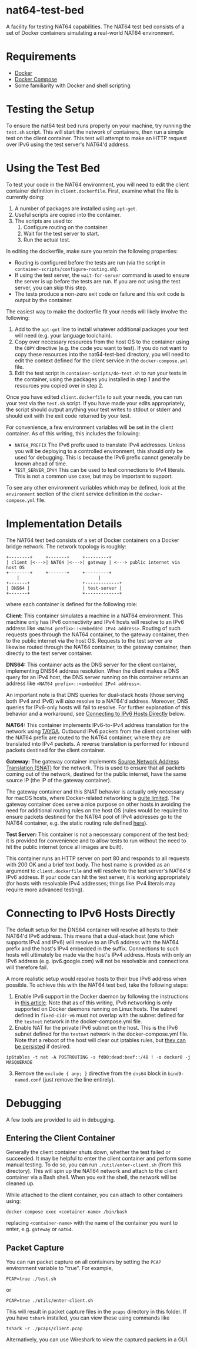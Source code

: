 # nat64-test-bed

A facility for testing NAT64 capabilities. The NAT64 test bed consists of a set of Docker containers simulating a real-world NAT64 environment.

# Requirements

- [Docker](https://docs.docker.com/get-docker/)
- [Docker Compose](https://docs.docker.com/compose/install/)
- Some familiarity with Docker and shell scripting

# Testing the Setup

To ensure the nat64 test bed runs properly on your machine, try running the `test.sh` script. This will start the network of containers, then run a simple test on the client container. This test will attempt to make an HTTP request over IPv6 using the test server's NAT64'd address.

# Using the Test Bed

To test your code in the NAT64 environment, you will need to edit the client container definition in `client.dockerfile`. First, examine what the file is currently doing:

1. A number of packages are installed using `apt-get`.
2. Useful scripts are copied into the container.
3. The scripts are used to:
    1. Configure routing on the container.
    2. Wait for the test server to start.
    3. Run the actual test.

In editing the dockerfile, make sure you retain the following properties:
  - Routing is configured before the tests are run (via the script in `container-scripts/configure-routing.sh`).
  - If using the test server, the `wait-for-server` command is used to ensure the server is up before the tests are run. If you are not using the test server, you can skip this step.
  - The tests produce a non-zero exit code on failure and this exit code is output by the container.

The easiest way to make the dockerfile fit your needs will likely involve the following:
1. Add to the `apt-get` line to install whatever additional packages your test will need (e.g. your language toolchain).
2. Copy over necessary resources from the host OS to the container using the `COPY` directive (e.g. the code you want to test). If you do not want to copy these resources into the nat64-test-bed directory, you will need to edit the context defined for the client service in the `docker-compose.yml` file.
3. Edit the test script in `container-scripts/do-test.sh` to run your tests in the container, using the packages you installed in step 1 and the resources you copied over in step 2.

Once you have edited `client.dockerfile` to suit your needs, you can run your test via the `test.sh` script. If you have made your edits appropriately, the script should output anything your test writes to stdout or stderr and should exit with the exit code returned by your test.

For convenience, a few environment variables will be set in the client container. As of this writing, this includes the following:
- `NAT64_PREFIX`
  The IPv6 prefix used to translate IPv4 addresses. Unless you will be deploying to a controlled environment, this should only be used for debugging. This is because the IPv6 prefix cannot generally be known ahead of time.
- `TEST_SERVER_IPV4`
  This can be used to test connections to IPv4 literals. This is not a common use case, but may be important to support.

To see any other environment variables which may be defined, look at the `environment` section of the client service definition in the `docker-compose.yml` file.

# Implementation Details

The NAT64 test bed consists of a set of Docker containers on a Docker bridge network. The network topology is roughly:

```
+--------+     +-------+     +---------+
| client |<--->| NAT64 |<--->| gateway | <---> public internet via host OS
+--------+     +-------+     +---------+
    |                              |
+-------+                    +-------------+
| DNS64 |                    | test-server |
+-------+                    +-------------+
```

where each container is defined for the following role:

**Client:**
  This container simulates a machine in a NAT64 environment. This machine only has IPv6 connectivity and IPv4 hosts will resolve to an IPv6 address like `<NAT64 prefix>::<embedded IPv4 address>`. Routing of such requests goes through the NAT64 container, to the gateway container, then to the public internet via the host OS. Requests to the test server are likewise routed through the NAT64 container, to the gateway container, then directly to the test server container.

**DNS64:**
  This container acts as the DNS server for the client container, implementing DNS64 address resolution. When the client makes a DNS query for an IPv4 host, the DNS server running on this container returns an address like `<NAT64 prefix>::<embedded IPv4 address>`.

  An important note is that DNS queries for dual-stack hosts (those serving both IPv4 and IPv6) will *also* resolve to a NAT64'd address. Moreover, DNS queries for IPv6-only hosts will fail to resolve. For further explanation of this behavior and a workaround, see [Connecting to IPv6 Hosts Directly](#connecting-to-ipv6-hosts-directly) below.

**NAT64:**
  This container implements IPv6-to-IPv4 address translation for the network using [TAYGA](http://www.litech.org/tayga/). Outbound IPv6 packets from the client container with the NAT64 prefix are routed to the NAT64 container, where they are translated into IPv4 packets. A reverse translation is performed for inbound packets destined for the client container.

**Gateway:**
  The gateway container implements [Source Network Address Translation (SNAT)](https://www.linuxtopia.org/Linux_Firewall_iptables/x4658.html) for the network. This is used to ensure that all packets coming out of the network, destined for the public internet, have the same source IP (the IP of the gateway container).

  The gateway container and this SNAT behavior is actually only necessary for macOS hosts, where Docker-related networking is [quite limited](https://docs.docker.com/desktop/mac/networking/#known-limitations-use-cases-and-workarounds). The gateway container does serve a nice purpose on other hosts in avoiding the need for additional routing rules on the host OS (rules would be required to ensure packets destined for the NAT64 pool of IPv4 addresses go to the NAT64 container, e.g. the static routing rule defined [here](https://github.com/danehans/docker-tayga#detailed-setup)).

**Test Server:**
  This container is not a neccessary component of the test bed; it is provided for convenience and to allow tests to run without the need to hit the public internet (once all images are built).

  This container runs an HTTP server on port 80 and responds to all requests with 200 OK and a brief text body. The host name is provided as an argument to `client.dockerfile` and will resolve to the test server's NAT64'd IPv6 address. If your code can hit the test server, it is working appropriately (for hosts with resolvable IPv4 addresses; things like IPv4 literals may require more advanced testing).


# Connecting to IPv6 Hosts Directly

The default setup for the DNS64 container will resolve all hosts to their NAT64'd IPv6 address. This means that a dual-stack host (one which supports IPv4 and IPv6) will resolve to an IPv6 address with the NAT64 prefix and the host's IPv4 embedded in the suffix. Connections to such hosts will ultimately be made via the host's IPv4 address. Hosts with only an IPv6 address (e.g. ipv6.google.com) will not be resolvable and connections will therefore fail.

A more realistic setup would resolve hosts to their true IPv6 address when possible. To achieve this with the NAT64 test bed, take the following steps:

1. Enable IPv6 support in the Docker daemon by following the instructions in [this article](https://docs.docker.com/config/daemon/ipv6/). Note that as of this writing, IPv6 networking is only supported on Docker daemons running on Linux hosts. The subnet defined in `fixed-cidr-v6` must not overlap with the subnet defined for the `testnet` network in the docker-compose.yml file.
2. Enable NAT for the private IPv6 subnet on the host. This is the IPv6 subnet defined for the `testnet` network in the docker-compose.yml file. Note that a reboot of the host will clear out iptables rules, but [they can be persisted](https://askubuntu.com/a/1072948) if desired.
  ```
  ip6tables -t nat -A POSTROUTING -s fd00:dead:beef::/48 ! -o docker0 -j MASQUERADE
  ```
3. Remove the `exclude { any; }` directive from the `dns64` block in `bind9-named.conf` (just remove the line entirely).

# Debugging

A few tools are provided to aid in debugging.

## Entering the Client Container

Generally the client container shuts down, whether the test failed or succeeded. It may be helpful to enter the client container and perform some manual testing. To do so, you can run `./util/enter-client.sh` (from this directory). This will spin up the NAT64 network and attach to the client container via a Bash shell. When you exit the shell, the network will be cleaned up.

While attached to the client container, you can attach to other containers using:
```
docker-compose exec <container-name> /bin/bash
```
replacing `<container-name>` with the name of the container you want to enter, e.g. `gateway` or `nat64`.

## Packet Capture

You can run packet capture on all containers by setting the `PCAP` environment variable to "true". For example,
```
PCAP=true ./test.sh
```
or
```
PCAP=true ./utils/enter-client.sh
```

This will result in packet capture files in the `pcaps` directory in this folder. If you have `tshark` installed, you can view these using commands like
```
tshark -r ./pcaps/client.pcap
```
Alternatively, you can use Wireshark to view the captured packets in a GUI.
